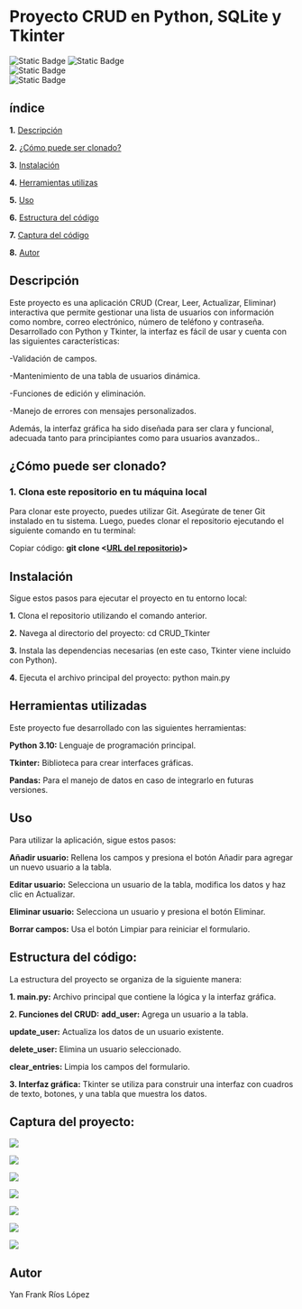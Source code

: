 # Proyecto CRUD en **Python,** **SQLite** y **Tkinter**
![Static Badge](https://img.shields.io/badge/Python-12-red?logo=Python&logoColor=white)
![Static Badge](https://img.shields.io/badge/Tkinter-GUI-red?logo=python&logoColor=white)  
![Static Badge](https://img.shields.io/badge/SQLite-Database-lightgrey?logo=sqlite&logoColor=white)  
![Static Badge](https://img.shields.io/badge/Pandas-Dataframe-orange?logo=pandas&logoColor=white)  


## índice

**1.** [Descripción](#descripción)

**2.** [¿Cómo puede ser clonado?](#cómo-puede-ser-clonado)

**3.** [Instalación](#instalación)

**4.** [Herramientas utilizas](#herramientas-utilizadas)

**5.** [Uso](#uso)

**6.** [Estructura del código](#estructura-del-codigo)

**7.** [Captura del código](#captura-del-codigo)

**8.** [Autor](#autor)

## Descripción 
Este proyecto es una aplicación CRUD (Crear, Leer, Actualizar, Eliminar) interactiva que permite gestionar una lista de usuarios con información como nombre, correo electrónico, número de teléfono y contraseña. Desarrollado con Python y Tkinter, la interfaz es fácil de usar y cuenta con las siguientes características:

-Validación de campos.

-Mantenimiento de una tabla de usuarios dinámica.

-Funciones de edición y eliminación.

-Manejo de errores con mensajes personalizados.

Además, la interfaz gráfica ha sido diseñada para ser clara y funcional, adecuada tanto para principiantes como para usuarios avanzados..


## ¿Cómo puede ser clonado?

### 1. Clona este repositorio en tu máquina local

Para clonar este proyecto, puedes utilizar Git. Asegúrate de tener Git instalado en tu sistema. Luego, puedes clonar el repositorio ejecutando el siguiente comando en tu terminal:

Copiar código: **git clone <[URL del repositorio](https://github.com/lppz16/CRUD.git))>**

## Instalación
Sigue estos pasos para ejecutar el proyecto en tu entorno local:

**1.** Clona el repositorio utilizando el comando anterior.

**2.** Navega al directorio del proyecto:
cd CRUD_Tkinter

**3.** Instala las dependencias necesarias (en este caso, Tkinter viene incluido con Python).

**4.** Ejecuta el archivo principal del proyecto:
python main.py

## Herramientas utilizadas
Este proyecto fue desarrollado con las siguientes herramientas:

**Python 3.10:** Lenguaje de programación principal.

**Tkinter:** Biblioteca para crear interfaces gráficas.

**Pandas:** Para el manejo de datos en caso de integrarlo en futuras versiones.

## Uso
Para utilizar la aplicación, sigue estos pasos:

**Añadir usuario:** Rellena los campos y presiona el botón Añadir para agregar un nuevo usuario a la tabla.

**Editar usuario:** Selecciona un usuario de la tabla, modifica los datos y haz clic en Actualizar.

**Eliminar usuario:** Selecciona un usuario y presiona el botón Eliminar.

**Borrar campos:** Usa el botón Limpiar para reiniciar el formulario.

## Estructura del código:
La estructura del proyecto se organiza de la siguiente manera:

**1. main.py:** Archivo principal que contiene la lógica y la interfaz gráfica.

**2. Funciones del CRUD:**
**add_user:** Agrega un usuario a la tabla.

**update_user:** Actualiza los datos de un usuario existente.

**delete_user:** Elimina un usuario seleccionado.

**clear_entries:** Limpia los campos del formulario.

**3. Interfaz gráfica:**
Tkinter se utiliza para construir una interfaz con cuadros de texto, botones, y una tabla que muestra los datos.

## Captura del proyecto:

![](https://github.com/lppz16/Calculadora-html-css/blob/main/Img/Captura%20de%20pantalla%202024-10-05%20233303.png?raw=true)

![](https://github.com/lppz16/CRUD/blob/1d7cea23a1372be8ebe5bfe6a0fc007b31c60c6c/Img/Captura%20de%20pantalla%202024-11-24%20101954.png)

![](https://github.com/lppz16/CRUD/blob/1d7cea23a1372be8ebe5bfe6a0fc007b31c60c6c/Img/Captura%20de%20pantalla%202024-11-24%20102010.png)

![](https://github.com/lppz16/CRUD/blob/1d7cea23a1372be8ebe5bfe6a0fc007b31c60c6c/Img/Captura%20de%20pantalla%202024-11-24%20102025.png)

![](https://github.com/lppz16/CRUD/blob/1d7cea23a1372be8ebe5bfe6a0fc007b31c60c6c/Img/Captura%20de%20pantalla%202024-11-24%20102047.png)

![](https://github.com/lppz16/CRUD/blob/1d7cea23a1372be8ebe5bfe6a0fc007b31c60c6c/Img/Captura%20de%20pantalla%202024-11-24%20102115.png)

![](https://github.com/lppz16/CRUD/blob/1d7cea23a1372be8ebe5bfe6a0fc007b31c60c6c/Img/Captura%20de%20pantalla%202024-11-24%20102132.png)

## Autor

Yan Frank Ríos López

